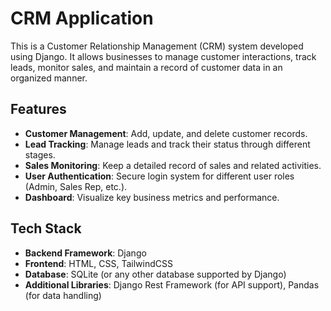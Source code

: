 # CRM Application

This is a Customer Relationship Management (CRM) system developed using Django. It allows businesses to manage customer interactions, track leads, monitor sales, and maintain a record of customer data in an organized manner.

## Features
- **Customer Management**: Add, update, and delete customer records.
- **Lead Tracking**: Manage leads and track their status through different stages.
- **Sales Monitoring**: Keep a detailed record of sales and related activities.
- **User Authentication**: Secure login system for different user roles (Admin, Sales Rep, etc.).
- **Dashboard**: Visualize key business metrics and performance.

## Tech Stack
- **Backend Framework**: Django
- **Frontend**: HTML, CSS, TailwindCSS
- **Database**: SQLite (or any other database supported by Django)
- **Additional Libraries**: Django Rest Framework (for API support), Pandas (for data handling)
